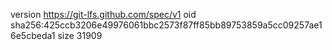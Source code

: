version https://git-lfs.github.com/spec/v1
oid sha256:425ccb3206e49976061bbc2573f87ff85bb89753859a5cc09257ae16e5cbeda1
size 31909
